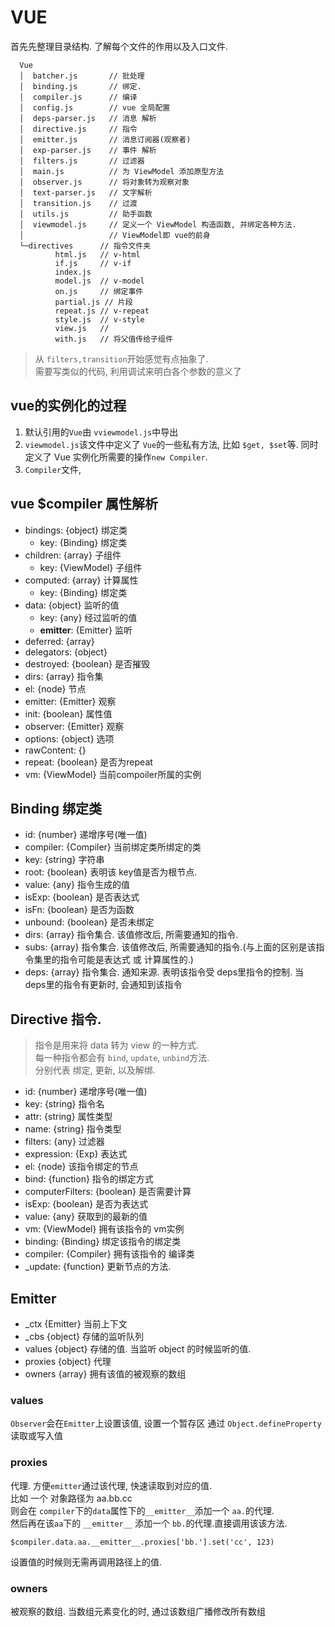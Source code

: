 # VUE

首先先整理目录结构. 了解每个文件的作用以及入口文件.

```
  Vue
  │  batcher.js       // 批处理
  │  binding.js       // 绑定.
  │  compiler.js      // 编译
  │  config.js        // vue 全局配置
  │  deps-parser.js   // 消息 解析
  │  directive.js     // 指令
  │  emitter.js       // 消息订阅器(观察者)
  │  exp-parser.js    // 事件 解析
  │  filters.js       // 过滤器
  │  main.js          // 为 ViewModel 添加原型方法
  │  observer.js      // 将对象转为观察对象
  │  text-parser.js   // 文字解析
  │  transition.js    // 过渡
  │  utils.js         // 助手函数
  │  viewmodel.js     // 定义一个 ViewModel 构造函数, 并绑定各种方法.
  │                   // ViewModel即 vue的前身
  └─directives      // 指令文件夹
          html.js   // v-html
          if.js     // v-if
          index.js  
          model.js  // v-model
          on.js     // 绑定事件
          partial.js // 片段
          repeat.js // v-repeat
          style.js  // v-style
          view.js   // 
          with.js   // 将父值传给子组件
```

> 从 `filters,transition`开始感觉有点抽象了.  
> 需要写类似的代码, 利用调试来明白各个参数的意义了

## vue的实例化的过程
1. 默认引用的`Vue`由 `vviewmodel.js`中导出
2. `viewmodel.js`该文件中定义了 `Vue`的一些私有方法, 比如 `$get, $set`等. 同时定义了 Vue 实例化所需要的操作`new Compiler`.
3. `Compiler`文件,

## vue $compiler 属性解析
* bindings: {object} 绑定类
  * key: {Binding} 绑定类
* children: {array} 子组件
  * key: {ViewModel} 子组件
* computed: {array} 计算属性
  * key: {Binding} 绑定类
* data: {object} 监听的值
  * key: {any} 经过监听的值
  * __emitter__: {Emitter} 监听
* deferred: {array} 
* delegators: {object}
* destroyed: {boolean} 是否摧毁
* dirs: {array} 指令集
* el: {node} 节点
* emitter: {Emitter} 观察
* init: {boolean} 属性值
* observer: {Emitter} 观察
* options: {object} 选项
* rawContent: {}
* repeat: {boolean} 是否为repeat
* vm: {ViewModel} 当前compoiler所属的实例

## Binding 绑定类
* id: {number} 递增序号(唯一值)
* compiler: {Compiler} 当前绑定类所绑定的类
* key: {string} 字符串
* root: {boolean} 表明该 key值是否为根节点.
* value: {any} 指令生成的值
* isExp: {boolean} 是否表达式
* isFn: {boolean} 是否为函数
* unbound: {boolean} 是否未绑定
* dirs: {array} 指令集合. 该值修改后, 所需要通知的指令.
* subs: {array} 指令集合. 该值修改后, 所需要通知的指令.(与上面的区别是该指令集里的指令可能是表达式 或 计算属性的.)
* deps: {array} 指令集合. 通知来源. 表明该指令受 deps里指令的控制. 当 deps里的指令有更新时, 会通知到该指令

## Directive 指令.
> 指令是用来将 data 转为 view 的一种方式.  
> 每一种指令都会有 `bind`, `update`, `unbind`方法.  
> 分别代表 绑定, 更新, 以及解绑.  
* id: {number} 递增序号(唯一值)
* key: {string} 指令名
* attr: {string} 属性类型
* name: {string} 指令类型
* filters: {any} 过滤器
* expression: {Exp} 表达式
* el: {node} 该指令绑定的节点
* bind: {function} 指令的绑定方式
* computerFilters: {boolean} 是否需要计算
* isExp: {boolean} 是否为表达式
* value: {any} 获取到的最新的值
* vm: {ViewModel} 拥有该指令的 vm实例
* binding: {Binding} 绑定该指令的绑定类
* compiler: {Compiler} 拥有该指令的 编译类
* _update: {function} 更新节点的方法.

## Emitter
* _ctx {Emitter} 当前上下文
* _cbs {object} 存储的监听队列
* values {object} 存储的值. 当监听 object 的时候监听的值.
* proxies {object} 代理
* owners {array} 拥有该值的被观察的数组

### values
`Observer`会在`Emitter`上设置该值, 设置一个暂存区
通过 `Object.defineProperty`读取或写入值
### proxies
代理. 方便`emitter`通过该代理, 快速读取到对应的值.  
比如 一个 对象路径为 aa.bb.cc  
则会在 `compiler`下的`data`属性下的`__emitter__`添加一个 `aa.`的代理.  
然后再在该`aa`下的 `__emitter__` 添加一个 `bb.`的代理.直接调用该该方法.  
```
$compiler.data.aa.__emitter__.proxies['bb.'].set('cc', 123)
```
设置值的时候则无需再调用路径上的值.
### owners
被观察的数组. 当数组元素变化的时, 通过该数组广播修改所有数组

## 